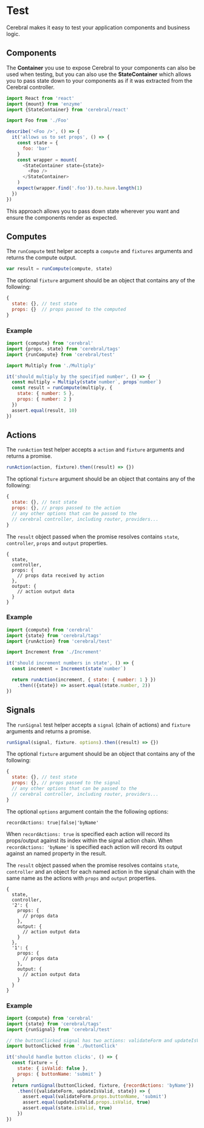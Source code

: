 # Test

Cerebral makes it easy to test your application components and business logic.

## Components
The **Container** you use to expose Cerebral to your components can also be used when testing, but you can also use the **StateContainer** which allows you to pass state down to your components as if it was extracted from the Cerebral controller.

```js
import React from 'react'
import {mount} from 'enzyme'
import {StateContainer} from 'cerebral/react'

import Foo from './Foo'

describe('<Foo />', () => {
  it('allows us to set props', () => {
    const state = {
      foo: 'bar'
    }
    const wrapper = mount(
      <StateContainer state={state}>
        <Foo />
      </StateContainer>
    )
    expect(wrapper.find('.foo')).to.have.length(1)
  })
})
```

This approach allows you to pass down state wherever you want and ensure the components render as expected.

## Computes

The `runCompute` test helper accepts a `compute` and `fixtures` arguments and returns the compute output.

```js
var result = runCompute(compute, state)
```

The optional `fixture` argument should be an object that contains any of the following:

```js
{
  state: {}, // test state
  props: {}  // props passed to the computed
}
```

### Example

```js
import {compute} from 'cerebral'
import {props, state} from 'cerebral/tags'
import {runCompute} from 'cerebral/test'

import Multiply from './Multiply'

it('should multiply by the specified number', () => {
  const multiply = Multiply(state`number`, props`number`)
  const result = runCompute(multiply, {
    state: { number: 5 },
    props: { number: 2 }
  })
  assert.equal(result, 10)
})
```

## Actions

The `runAction` test helper accepts a `action` and `fixture` arguments and returns a promise.

```js
runAction(action, fixture).then((result) => {})
```

The optional `fixture` argument should be an object that contains any of the following:

```js
{
  state: {}, // test state
  props: {}, // props passed to the action
  // any other options that can be passed to the
  // cerebral controller, including router, providers...
}
```

The `result` object passed when the promise resolves contains `state`, `controller`, `props` and `output` properties.

```
{
  state,
  controller,
  props: {
    // props data received by action
  },
  output: {
    // action output data
  }
}
```

### Example

```js
import {compute} from 'cerebral'
import {state} from 'cerebral/tags'
import {runAction} from 'cerebral/test'

import Increment from './Increment'

it('should increment numbers in state', () => {
  const increment = Increment(state`number`)

  return runAction(increment, { state: { number: 1 } })
    .then(({state}) => assert.equal(state.number, 2))
})
```

## Signals

The `runSignal` test helper accepts a `signal` (chain of actions) and `fixture` arguments and returns a promise.

```js
runSignal(signal, fixture. options).then((result) => {})
```

The optional `fixture` argument should be an object that contains any of the following:

```js
{
  state: {}, // test state
  props: {}, // props passed to the signal
  // any other options that can be passed to the
  // cerebral controller, including router, providers...
}
```

The optional `options` argument contain the the following options:

`recordActions: true|false|'byName'`

When `recordActions: true` is specified each action will record its props/output against its index within the signal action chain. When `recordActions: 'byName'` is specified each action will record its output against an named property in the result.

The `result` object passed when the promise resolves contains `state`, `controller` and an object for each named action in the signal chain with the same name as the actions with `props` and `output` properties.

```
{
  state,
  controller,
  '2': {
    props: {
      // props data
    },
    output: {
      // action output data
    }
  },
  '1': {
    props: {
      // props data
    },
    output: {
      // action output data
    }
  }
}
```

### Example

```js
import {compute} from 'cerebral'
import {state} from 'cerebral/tags'
import {runSignal} from 'cerebral/test'

// the buttonClicked signal has two actions: validateForm and updateIsValid
import buttonClicked from './buttonClick'

it('should handle button clicks', () => {
  const fixture = {
    state: { isValid: false },
    props: { buttonName: 'submit' }
  }
  return runSignal(buttonClicked, fixture, {recordActions: 'byName'})
    .then(({validateForm, updateIsValid, state}) => {
      assert.equal(validateForm.props.buttonName, 'submit')
      assert.equal(updateIsValid.props.isValid, true)
      assert.equal(state.isValid, true)
    })
})
```
